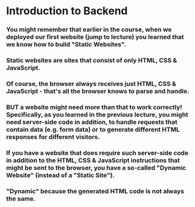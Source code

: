 # Introduction to Backend 

### You might remember that earlier in the course, when we deployed our first website (jump to lecture) you learned that we know how to build "Static Websites".

### Static websites are sites that consist of only HTML, CSS & JavaScript.

### Of course, the browser always receives just HTML, CSS & JavaScript - that's all the browser knows to parse and handle.

### BUT a website might need more than that to work correctly! Specifically, as you learned in the previous lecture, you might need server-side code in addition, to handle requests that contain data (e.g. form data) or to generate different HTML responses for different visitors.

### If you have a website that does require such server-side code in addition to the HTML, CSS & JavaScript instructions that might be sent to the browser, you have a so-called "Dynamic Website" (instead of a "Static Site").

### "Dynamic" because the generated HTML code is not always the same.